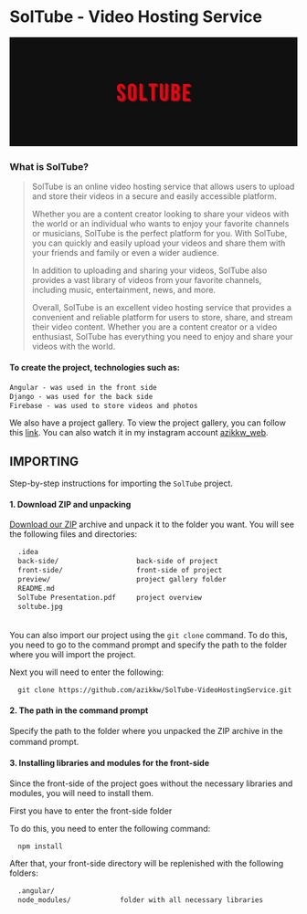 SolTube - Video Hosting Service
========

![SolTube](https://github.com/azikkw/SolTube-VideoHostingService/blob/main/soltube.jpg)

### What is SolTube?
> SolTube is an online video hosting service that allows users to upload and store their videos in a secure and easily accessible platform.
> 
> Whether you are a content creator looking to share your videos with the world or an individual who wants to enjoy your favorite channels or musicians, SolTube is the   perfect platform for you. With SolTube, you can quickly and easily upload your videos and share them with your friends and family or even a wider audience.
>
> In addition to uploading and sharing your videos, SolTube also provides a vast library of videos from your favorite channels, including music, entertainment, news, and more.
>
> Overall, SolTube is an excellent video hosting service that provides a convenient and reliable platform for users to store, share, and stream their video content. Whether you are a content creator or a video enthusiast, SolTube has everything you need to enjoy and share your videos with the world.

#### To create the project, technologies such as:

    Angular - was used in the front side 
    Django - was used for the back side
    Firebase - was used to store videos and photos

We also have a project gallery. To view the project gallery, you can follow this [link](https://github.com/azikkw/SolTube-VideoHostingService/blob/main/preview/SolTube%201.jpg). You can also watch it in my instagram account [azikkw_web](https://www.instagram.com/azikkw_web/).

IMPORTING
---------
Step-by-step instructions for importing the `SolTube` project.

#### 1. Download ZIP and unpacking
[Download our ZIP](https://github.com/azikkw/BeJomart-GoogleSolutionChallange2023/archive/refs/heads/main.zip) archive and unpack it to the folder you want. You will see the following files and directories:

      .idea                    
      back-side/                   back-side of project
      front-side/                  front-side of project
      preview/                     project gallery folder
      README.md                
      SolTube Presentation.pdf     project overview
      soltube.jpg
ㅤ  
You can also import our project using the `git clone` command. To do this, you need to go to the command prompt and specify the path to the folder where you will import the project.  

Next you will need to enter the following:
      
      git clone https://github.com/azikkw/SolTube-VideoHostingService.git

#### 2. The path in the command prompt
Specify the path to the folder where you unpacked the ZIP archive in the command prompt.
 ㅤ
#### 3. Installing libraries and modules for the front-side
Since the front-side of the project goes without the necessary libraries and modules, you will need to install them.

First you have to enter the front-side folder

To do this, you need to enter the following command:

      npm install
      
After that, your front-side directory will be replenished with the following folders:

      .angular/                
      node_modules/            folder with all necessary libraries

